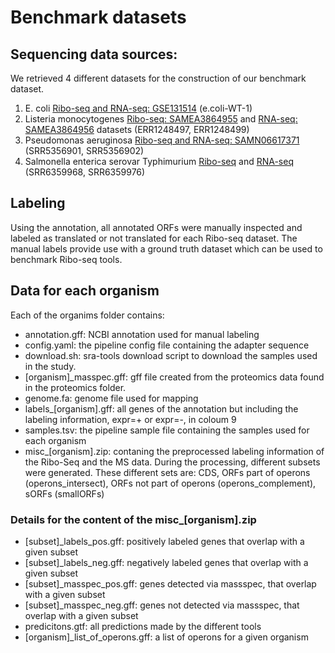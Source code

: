 # Benchmark datasets

## Sequencing data sources:
We retrieved 4 different datasets for the construction of our benchmark dataset.
1. E. coli
[Ribo-seq and RNA-seq: GSE131514](https://www.ncbi.nlm.nih.gov/geo/query/acc.cgi?acc=GSE131514) (e.coli-WT-1)
2. Listeria monocytogenes
[Ribo-seq: SAMEA3864955](https://www.ncbi.nlm.nih.gov/biosample/SAMEA3864955) and [RNA-seq: SAMEA3864956](https://www.ncbi.nlm.nih.gov/biosample/SAMEA3864956) datasets (ERR1248497, ERR1248499)
3. Pseudomonas aeruginosa 
[Ribo-seq and RNA-seq: SAMN06617371](www.ncbi.nlm.nih.gov/biosample/SAMN06617371) (SRR5356901, SRR5356902)
4. Salmonella enterica serovar Typhimurium
[Ribo-seq](https://www.ncbi.nlm.nih.gov/sra/SRX3456030[accn]) and [RNA-seq](https://www.ncbi.nlm.nih.gov/sra/SRX3456038[accn]) (SRR6359968, SRR6359976)

## Labeling
Using the annotation, all annotated ORFs were manually inspected and labeled as translated or not translated for each Ribo-seq dataset. The manual labels provide use with a ground truth dataset which can be used to benchmark Ribo-seq tools.


## Data for each organism
Each of the organims folder contains:
- annotation.gff: NCBI annotation used for manual labeling
- config.yaml: the pipeline config file containing the adapter sequence
- download.sh: sra-tools download script to download the samples used in the study.
- [organism]_masspec.gff: gff file created from the proteomics data found in the proteomics folder.
- genome.fa: genome file used for mapping
- labels_[organism].gff: all genes of the annotation but including the labeling information, expr=+ or expr=-,  in coloum 9 
- samples.tsv: the pipeline sample file containing the samples used for each organism
- misc_[organism].zip: contaning the preprocessed labeling information of the Ribo-Seq and the MS data. During the processing, different subsets were generated. 
These different sets are: CDS, ORFs part of operons (operons_intersect), ORFs not part of operons (operons_complement), sORFs (smallORFs)

### Details for the content of the misc_[organism].zip
- [subset]_labels_pos.gff: positively labeled genes that overlap with a given subset
- [subset]_labels_neg.gff: negatively labeled genes that overlap with a given subset
- [subset]_masspec_pos.gff: genes detected via massspec, that overlap with a given subset
- [subset]_masspec_neg.gff: genes not detected via massspec, that overlap with a given subset
- predicitons.gtf: all predictions made by the different tools
- [organism]_list_of_operons.gff: a list of operons for a given organism
